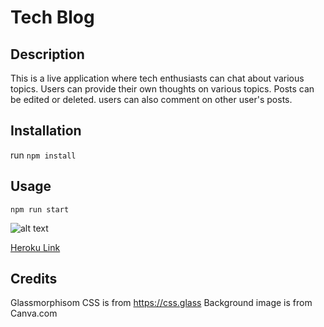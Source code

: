# Tech Blog

## Description

This is a live application where tech enthusiasts can chat about various topics. Users can provide their own thoughts on various topics. Posts can be edited or deleted. users can also comment on other user's posts. 

## Installation

run `npm install`

## Usage

`npm run start`

![alt text](./Assets/screenshot2.png) 

[Heroku Link](https://tech-blog-e9b8389da074.herokuapp.com/)
## Credits
Glassmorphisom CSS is from https://css.glass
Background image is from Canva.com

